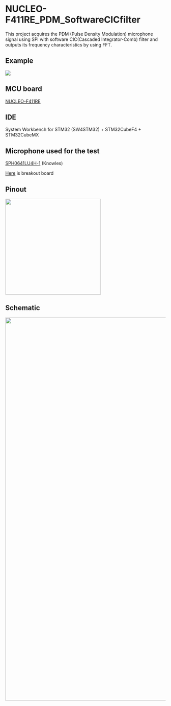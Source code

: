 # NUCLEO-F411RE_PDM_SoftwareCICfilter
This project acquires the PDM (Pulse Density Modulation) microphone signal using SPI with software CIC(Cascaded Integrator-Comb) filter and outputs its frequency characteristics by using FFT.

## Example
![](https://github.com/y2kblog/NUCLEO-F411RE_PDM_SoftwareCICfilter/blob/master/images/FrequencyResponse1.jpg)


## MCU board
[NUCLEO-F411RE](http://www.st.com/en/evaluation-tools/nucleo-f411re.html)


## IDE
System Workbench for STM32 (SW4STM32) + STM32CubeF4 + STM32CubeMX


## Microphone used for the test
[SPH0641LU4H-1](http://www.mouser.com/ProductDetail/Knowles/SPH0641LU4H-1/) (Knowles)

[Here](https://www.switch-science.com/catalog/3379/) is breakout board 


## Pinout
<img src="https://github.com/y2kblog/NUCLEO-F411RE_PDM_SoftwareCICfilter/blob/master/images/Pinout.png" width="300px">

## Schematic
<img src="https://github.com/y2kblog/NUCLEO-F411RE_PDM_SoftwareCICfilter/blob/master/images/Schematic.png" width="1200px">


